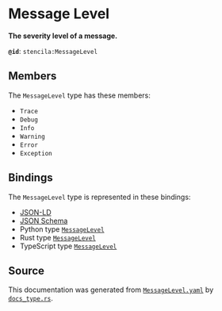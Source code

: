 # Message Level

**The severity level of a message.**

**`@id`**: `stencila:MessageLevel`

## Members

The `MessageLevel` type has these members:

- `Trace`
- `Debug`
- `Info`
- `Warning`
- `Error`
- `Exception`

## Bindings

The `MessageLevel` type is represented in these bindings:

- [JSON-LD](https://stencila.org/MessageLevel.jsonld)
- [JSON Schema](https://stencila.org/MessageLevel.schema.json)
- Python type [`MessageLevel`](https://github.com/stencila/stencila/blob/main/python/python/stencila/types/message_level.py)
- Rust type [`MessageLevel`](https://github.com/stencila/stencila/blob/main/rust/schema/src/types/message_level.rs)
- TypeScript type [`MessageLevel`](https://github.com/stencila/stencila/blob/main/ts/src/types/MessageLevel.ts)

## Source

This documentation was generated from [`MessageLevel.yaml`](https://github.com/stencila/stencila/blob/main/schema/MessageLevel.yaml) by [`docs_type.rs`](https://github.com/stencila/stencila/blob/main/rust/schema-gen/src/docs_type.rs).